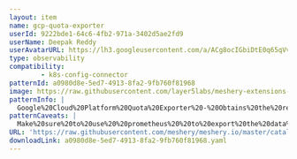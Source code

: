 ```yaml
---
layout: item
name: gcp-quota-exporter
userId: 9222bde1-64c6-4fb2-971a-3402d5ae2fd9
userName: Deepak Reddy
userAvatarURL: https://lh3.googleusercontent.com/a/ACg8ocIGbiDtE0q65qVvAUdzHw8Qky81rM0kSAknIqbgysfDCw=s96-c
type: observability
compatibility: 
        - k8s-config-connector
patternId: a0980d8e-5ed7-4913-8fa2-9fb760f81968
image: https://raw.githubusercontent.com/layer5labs/meshery-extensions-packages/master/action-assets/design-assets/a0980d8e-5ed7-4913-8fa2-9fb760f81968-light.png,https://raw.githubusercontent.com/layer5labs/meshery-extensions-packages/master/action-assets/design-assets/a0980d8e-5ed7-4913-8fa2-9fb760f81968-dark.png
patternInfo: |
  Google%20Cloud%20Platform%20Quota%20Exporter%20-%20Obtains%20the%20resource%20quotas%20from%20a%20GCP%20project%20and%20allows%20to%20export%20them%20to%20Prometheus%0A%0AAs%20we%20want%20to%20get%20the%20resource%20quotas%20of%20our%20GCP%20projects%20and%20check%20when%20we%20are%20exhausting%20the%20limits%20we%20need%20to%20get%20the%20data%20from%20GCP%20and%20export%20them%20somewhere%2C%20in%20this%20case%20this%20exports%20the%20data%20to%20Prometheus.
patternCaveats: |
  Make%20sure%20to%20use%20%20prometheus%20%20to%20export%20the%20data%20and%20for%20more%20detailed%20information%20checkout%20this%20repo%20https%3A%2F%2Fgithub.com%2Fsoftonic%2Fgcp-quota-exporter-helm-chart
URL: 'https://raw.githubusercontent.com/meshery/meshery.io/master/catalog/a0980d8e-5ed7-4913-8fa2-9fb760f81968.yaml'
downloadLink: a0980d8e-5ed7-4913-8fa2-9fb760f81968.yaml
---
```

